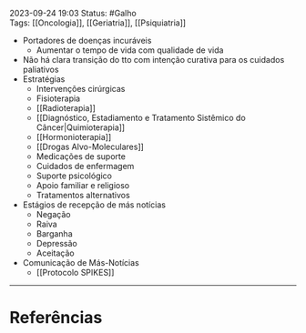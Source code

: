 2023-09-24 19:03
Status: #Galho  
Tags: [[Oncologia]], [[Geriatria]], [[Psiquiatria]]
<br/>
- Portadores de doenças incuráveis
	- Aumentar o tempo de vida com qualidade de vida
- Não há clara transição do tto com intenção curativa para os cuidados paliativos
- Estratégias
	- Intervenções cirúrgicas
	- Fisioterapia
	- [[Radioterapia]]
	- [[Diagnóstico, Estadiamento e Tratamento Sistêmico do Câncer|Quimioterapia]]
	- [[Hormonioterapia]]
	- [[Drogas Alvo-Moleculares]]
	- Medicações de suporte
	- Cuidados de enfermagem
	- Suporte psicológico
	- Apoio familiar e religioso
	- Tratamentos alternativos
- Estágios de recepção de más notícias
	- Negação
	- Raiva
	- Barganha
	- Depressão
	- Aceitação
- Comunicação de Más-Notícias
	- [[Protocolo SPIKES]]
____
# Referências

